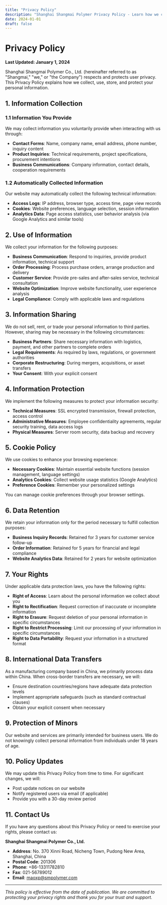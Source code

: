 ```yaml
---
title: "Privacy Policy"
description: "Shanghai Shangmai Polymer Privacy Policy - Learn how we collect, use, and protect your personal information"
date: 2024-01-01
draft: false
---
```


# Privacy Policy

**Last Updated: January 1, 2024**

Shanghai Shangmai Polymer Co., Ltd. (hereinafter referred to as "Shangmai," "we," or "the Company") respects and protects user privacy. This Privacy Policy explains how we collect, use, store, and protect your personal information.

## 1. Information Collection

### 1.1 Information You Provide
We may collect information you voluntarily provide when interacting with us through:
- **Contact Forms**: Name, company name, email address, phone number, inquiry content
- **Product Inquiries**: Technical requirements, project specifications, procurement intentions
- **Business Communications**: Company information, contact details, cooperation requirements

### 1.2 Automatically Collected Information
Our website may automatically collect the following technical information:
- **Access Logs**: IP address, browser type, access time, page view records
- **Cookies**: Website preferences, language selection, session information
- **Analytics Data**: Page access statistics, user behavior analysis (via Google Analytics and similar tools)

## 2. Use of Information

We collect your information for the following purposes:
- **Business Communication**: Respond to inquiries, provide product information, technical support
- **Order Processing**: Process purchase orders, arrange production and delivery
- **Customer Service**: Provide pre-sales and after-sales service, technical consultation
- **Website Optimization**: Improve website functionality, user experience analysis
- **Legal Compliance**: Comply with applicable laws and regulations

## 3. Information Sharing

We do not sell, rent, or trade your personal information to third parties. However, sharing may be necessary in the following circumstances:
- **Business Partners**: Share necessary information with logistics, payment, and other partners to complete orders
- **Legal Requirements**: As required by laws, regulations, or government authorities
- **Corporate Restructuring**: During mergers, acquisitions, or asset transfers
- **Your Consent**: With your explicit consent

## 4. Information Protection

We implement the following measures to protect your information security:
- **Technical Measures**: SSL encrypted transmission, firewall protection, access control
- **Administrative Measures**: Employee confidentiality agreements, regular security training, data access logs
- **Physical Measures**: Server room security, data backup and recovery

## 5. Cookie Policy

We use cookies to enhance your browsing experience:
- **Necessary Cookies**: Maintain essential website functions (session management, language settings)
- **Analytics Cookies**: Collect website usage statistics (Google Analytics)
- **Preference Cookies**: Remember your personalized settings

You can manage cookie preferences through your browser settings.

## 6. Data Retention

We retain your information only for the period necessary to fulfill collection purposes:
- **Business Inquiry Records**: Retained for 3 years for customer service follow-up
- **Order Information**: Retained for 5 years for financial and legal compliance
- **Website Analytics Data**: Retained for 2 years for website optimization

## 7. Your Rights

Under applicable data protection laws, you have the following rights:
- **Right of Access**: Learn about the personal information we collect about you
- **Right to Rectification**: Request correction of inaccurate or incomplete information
- **Right to Erasure**: Request deletion of your personal information in specific circumstances
- **Right to Restrict Processing**: Limit our processing of your information in specific circumstances
- **Right to Data Portability**: Request your information in a structured format

## 8. International Data Transfers

As a manufacturing company based in China, we primarily process data within China. When cross-border transfers are necessary, we will:
- Ensure destination countries/regions have adequate data protection levels
- Implement appropriate safeguards (such as standard contractual clauses)
- Obtain your explicit consent when necessary

## 9. Protection of Minors

Our website and services are primarily intended for business users. We do not knowingly collect personal information from individuals under 18 years of age.

## 10. Policy Updates

We may update this Privacy Policy from time to time. For significant changes, we will:
- Post update notices on our website
- Notify registered users via email (if applicable)
- Provide you with a 30-day review period

## 11. Contact Us

If you have any questions about this Privacy Policy or need to exercise your rights, please contact us:

**Shanghai Shangmai Polymer Co., Ltd.**
- **Address**: No. 370 Xinni Road, Nicheng Town, Pudong New Area, Shanghai, China
- **Postal Code**: 201306
- **Phone**: +86-13311782810
- **Fax**: 021-56789012
- **Email**: maoxp@smpolymer.com

---

*This policy is effective from the date of publication. We are committed to protecting your privacy rights and thank you for your trust and support.*